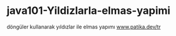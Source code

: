 # java101-Yildizlarla-elmas-yapimi
döngüler kullanarak yıldızlar ile elmas yapımı
www.patika.dev/tr
